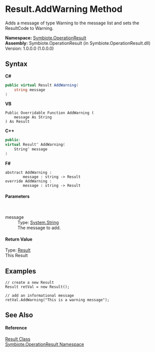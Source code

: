 # Result.AddWarning Method 
 

Adds a message of type Warning to the message list and sets the ResultCode to Warning.

**Namespace:**&nbsp;<a href="846ea925-838c-f4a8-6a8a-689eb9584d48">Symbiote.OperationResult</a><br />**Assembly:**&nbsp;Symbiote.OperationResult (in Symbiote.OperationResult.dll) Version: 1.0.0.0 (1.0.0.0)

## Syntax

**C#**<br />
``` C#
public virtual Result AddWarning(
	string message
)
```

**VB**<br />
``` VB
Public Overridable Function AddWarning ( 
	message As String
) As Result
```

**C++**<br />
``` C++
public:
virtual Result^ AddWarning(
	String^ message
)
```

**F#**<br />
``` F#
abstract AddWarning : 
        message : string -> Result 
override AddWarning : 
        message : string -> Result 
```


#### Parameters
&nbsp;<dl><dt>message</dt><dd>Type: <a href="http://msdn2.microsoft.com/en-us/library/s1wwdcbf" target="_blank">System.String</a><br />The message to add.</dd></dl>

#### Return Value
Type: <a href="fed882b9-fab1-b6e8-5855-cbc027039192">Result</a><br />This Result

## Examples

```
// create a new Result
Result retVal = new Result();

// add an informational message
retVal.AddWarning("This is a warning message");
```


## See Also


#### Reference
<a href="fed882b9-fab1-b6e8-5855-cbc027039192">Result Class</a><br /><a href="846ea925-838c-f4a8-6a8a-689eb9584d48">Symbiote.OperationResult Namespace</a><br />